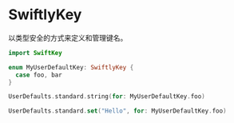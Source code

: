 # SwiftlyKey

以类型安全的方式来定义和管理键名。

```swift
import SwiftKey

enum MyUserDefaultKey: SwiftlyKey {
  case foo, bar
}

UserDefaults.standard.string(for: MyUserDefaultKey.foo)

UserDefaults.standard.set("Hello", for: MyUserDefaultKey.foo)

```
